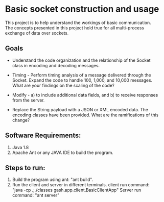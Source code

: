 # Basic socket construction and usage

This project is to help understand the workings of basic 
communication. The concepts presented in this project hold
true for all multi-process exchange of data over sockets.

## Goals

 * Understand the code organization and the relationship of
the Socket class in encoding and decoding messages.

 * Timing - Perform timing analysis of a message delivered
through the Socket. Expand the code to handle 100, 1,000, 
and 10,000 messages. What are your findings on the scaling
of the code?

 * Modify - a) to include additional data fields, and b) to 
receive responses from the server.

 * Replace the String payload with a JSON or XML encoded
data. The encoding classes have been provided. What are
the ramifications of this change?

## Software Requirements:
1. Java 1.8
2. Apache Ant or any JAVA IDE to build the program.
## Steps to run:
1. Build the program using ant: "ant build".
2. Run the client and server in different terminals.
    client run command: "java -cp .;./classes gash.app.client.BasicClientApp"
    Server run command: "ant server"

